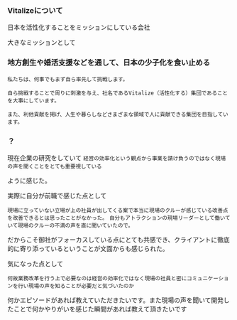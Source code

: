 ### Vitalizeについて

日本を活性化することをミッションにしている会社

大きなミッションとして

### 地方創生や婚活支援などを通して、日本の少子化を食い止める

```
私たちは、何事でもまず自ら率先して挑戦します。

自ら挑戦することで周りに刺激を与え、社名であるVitalize（活性化する）集団であることを大事にしています。

また、利他貢献を掲げ、人生や暮らしなどさまざまな領域で人に貢献できる集団を目指しています。
```

### ？
現在企業の研究をしていて
`経営の効率化という観点から事業を請け負うのではなく現場の声を聞くことをとても重要視している`

ように感じた。

実際に自分が前職で感じた点として

`現場に立っていない立場が上の社員が出してくる案で本当に現場のクルーが感じている改善点を改善できるとは思ったことがなかった。`
`自分もアトラクションの現場リーダーとして働いていて現場のクルーの不満の声を直に聞いていたので。`

だからこそ御社がフォーカスしている点にとても共感でき、クライアントに徹底的に寄り添っているということが文面からも感じられた。

気になった点として

`何故業務改革を行う上で必要なのは経営の効率化ではなく現場の社員と密にコミュニケーションを行い現場の声を知ることが必要だと気づいたのか`

何かエピソードがあれば教えていただきたいです。また現場の声を聞いて開発したことで何かやりがいを感じた瞬間があれば教えて頂きたいです


